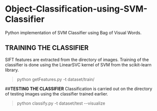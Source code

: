 # Object-Classification-using-SVM-Classifier
Python implementation of SVM Classifier using Bag of Visual Words.

## **TRAINING THE CLASSIFIER**
SIFT features are extracted from the directory of images. Training of the classifier is done using the LinearSVC kernel of SVM from the scikit-learn library.

> python getFeatures.py -t dataset/train/

##**TESTING THE CLASSIFIER**
Classification is carried out on the directory of testing images using the classifier trained earlier.

> python classify.py -t dataset/test --visualize

